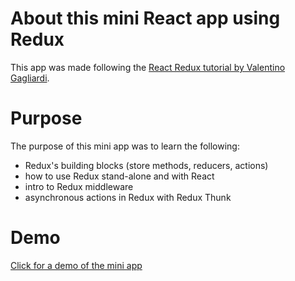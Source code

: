 # About this mini React app using Redux
This app was made following the [React Redux tutorial by Valentino Gagliardi](https://www.valentinog.com/blog/redux/).

# Purpose
The purpose of this mini app was to learn the following:
- Redux's building blocks (store methods, reducers, actions)
- how to use Redux stand-alone and with React
- intro to Redux middleware
- asynchronous actions in Redux with Redux Thunk

# Demo
[Click for a demo of the mini app](https://natgonzalezrosa.github.io/react-redux-tutorial/index.html)